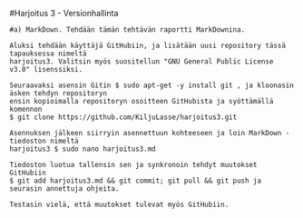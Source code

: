 #Harjoitus 3 - Versionhallinta

	#a) MarkDown. Tehdään tämän tehtävän raportti MarkDownina.

	Aluksi tehdään käyttäjä GitHubiin, ja lisätään uusi repository tässä tapauksessa nimeltä
	harjoitus3. Valitsin myös suositellun "GNU General Public License v3.0" lisenssiksi.

	Seuraavaksi asensin Gitin $ sudo apt-get -y install git , ja kloonasin äsken tehdyn repositoryn
	ensin kopioimalla repositoryn osoitteen GitHubista ja syöttämällä komennon 
	$ git clone https://github.com/KiljuLasse/harjoitus3.git

	Asennuksen jälkeen siirryin asennettuun kohteeseen ja loin MarkDown -tiedoston nimeltä
	harjoitus3 $ sudo nano harjoitus3.md

	Tiedoston luotua tallensin sen ja synkronoin tehdyt muutokset GitHubiin
	$ git add harjoitus3.md && git commit; git pull && git push ja seurasin annettuja ohjeita.

	Testasin vielä, että muutokset tulevat myös GitHubiin.

	
